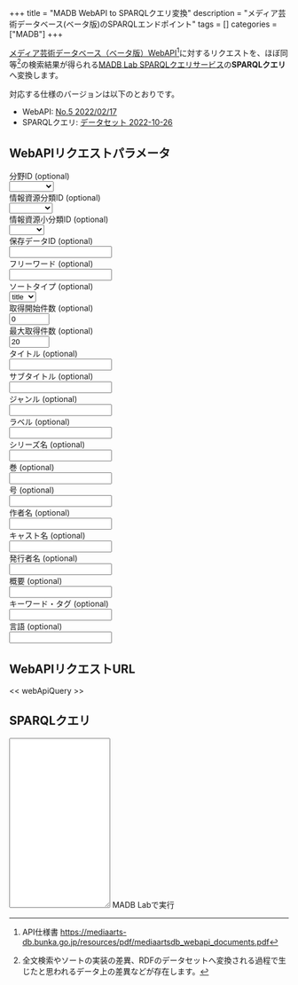 +++
title = "MADB WebAPI to SPARQLクエリ変換"
description = "メディア芸術データベース(ベータ版)のSPARQLエンドポイント"
tags = []
categories = ["MADB"]
+++

[メディア芸術データベース（ベータ版）WebAPI](https://mediaarts-db.bunka.go.jp/about#anc03)[^1]に対するリクエストを、ほぼ同等[^2]の検索結果が得られる[MADB Lab SPARQLクエリサービス](https://mediag.bunka.go.jp/madb_lab/lod/sparql/)の**SPARQLクエリ**へ変換します。

対応する仕様のバージョンは以下のとおりです。

- WebAPI: [No.5 2022/02/17](https://mediaarts-db.bunka.go.jp/resources/pdf/mediaartsdb_webapi_documents.pdf)
- SPARQLクエリ: [データセット 2022-10-26](https://mediag.bunka.go.jp/madb_lab/lod/download/)

<div id="app">
<form>
    <section>
        <h2>WebAPIリクエストパラメータ</h2>
        <div class="measure cf flex items-center">
            <div class="fl w-40">
                <label for="fieldId" class="f6 b db mb2">分野ID <span class="normal black-60">(optional)</span></label>
            </div>
            <div class="fl w-60">
                <select id="fieldId" v-model="apireq.fieldId" class="ba b--black-20 pa2 mb2 db w-100">
                    <option value=""></option>
                    <option value="manga">manga</option>
                    <option value="animation">animation</option>
                    <option value="game">game</option>
                    <option value="mediaart">mediaart</option>
                    <option value="collection">collection</option>
                </select>
            </div>
        </div>
        <div class="measure cf flex items-center">
            <div class="fl w-40">
                <label for="categoryId" class="f6 b db mb2">情報資源分類ID <span class="normal black-60">(optional)</span></label>
            </div>
            <div class="fl w-60">
                <select id="categoryId" v-model="apireq.categoryId" class="ba b--black-20 pa2 mb2 db w-100">
                    <option value=""></option>
                    <option value="cm-item">cm-item</option>
                    <option value="cm-col ">cm-col </option>
                    <option value="an-item">an-item</option>
                    <option value="an-col">an-col</option>
                    <option value="gm-item">gm-item</option>
                    <option value="gm-col">gm-col</option>
                    <option value="ma-item">ma-item</option>
                    <option value="ma-col">ma-col</option>
                    <option value="co-curate">co-curate</option>
                </select>
            </div>
        </div>
        <div class="measure cf flex items-center">
            <div class="fl w-40">
                <label for="subcategoryId" class="f6 b db mb2">情報資源小分類ID <span class="normal black-60">(optional)</span></label>
            </div>
            <div class="fl w-60">
                <select id="subcategoryId" v-model="apireq.subcategoryId" class="ba b--black-20 pa2 mb2 db w-100">
                    <option value=""></option>
                    <option value="cm101">cm101</option>
                    <option value="cm102">cm102</option>
                    <option value="cm103">cm103</option>
                    <option value="cm104">cm104</option>
                    <option value="cm105">cm105</option>
                    <option value="cm106">cm106</option>
                    <option value="an201">an201</option>
                    <option value="an202">an202</option>
                    <option value="an205">an205</option>
                    <option value="an207">an207</option>
                    <option value="an208">an208</option>
                    <option value="an210">an210</option>
                    <option value="gm301">gm301</option>
                    <option value="gm305">gm305</option>
                    <option value="gm306">gm306</option>
                    <option value="ma401">ma401</option>
                    <option value="ma408">ma408</option>
                    <option value="co504">co504</option>
                </select>
            </div>
        </div>
        <div class="measure cf flex items-center">
            <div class="fl w-40">
                <label for="aipId" class="f6 b db mb2">保存データID <span class="normal black-60">(optional)</span></label>
            </div>
            <div class="fl w-60">
                <input id="aipId" v-model="apireq.aipId" class="input-reset ba b--black-20 pa2 mb2 db w-100" type="text">
            </div>
        </div>
        <div class="measure cf flex items-center">
            <div class="fl w-40">
                <label for="q" class="f6 b db mb2">フリーワード <span class="normal black-60">(optional)</span></label>
            </div>
            <div class="fl w-60">
                <input id="q" v-model="apireq.q" class="input-reset ba b--black-20 pa2 mb2 db w-100" type="text">
            </div>
        </div>
        <div class="measure cf flex items-center">
            <div class="fl w-40">
                <label for="sort" class="f6 b db mb2">ソートタイプ <span class="normal black-60">(optional)</span></label>
            </div>
            <div class="fl w-60">
                <select id="sort" v-model="apireq.sort" class="ba b--black-20 pa2 mb2 db w-100">
                    <option value="title">title</option>
                    <option value="date">date</option>
                </select>
            </div>
        </div>
        <div class="measure cf flex items-center">
            <div class="fl w-40">
                <label for="offset" class="f6 b db mb2">取得開始件数 <span class="normal black-60">(optional)</span></label>
            </div>
            <div class="fl w-60">
                <input id="offset" v-model="apireq.offset" class="input-reset ba b--black-20 pa2 mb2 db w-100" type="number" min="0" max="1000" value="0">
            </div>
        </div>
        <div class="measure cf flex items-center">
            <div class="fl w-40">
                <label for="limit" class="f6 b db mb2">最大取得件数 <span class="normal black-60">(optional)</span></label>
            </div>
            <div class="fl w-60">
                <input id="limit" v-model="apireq.limit" class="input-reset ba b--black-20 pa2 mb2 db w-100" type="number" min="1" max="1000" value="20">
            </div>
        </div>
        <div class="measure cf flex items-center">
            <div class="fl w-40">
                <label for="name" class="f6 b db mb2">タイトル <span class="normal black-60">(optional)</span></label>
            </div>
            <div class="fl w-60">
                <input id="name" v-model="apireq.name" class="input-reset ba b--black-20 pa2 mb2 db w-100" type="text">
            </div>
        </div>
        <div class="measure cf flex items-center">
            <div class="fl w-40">
                <label for="alternativeHeadline" class="f6 b db mb2">サブタイトル <span class="normal black-60">(optional)</span></label>
            </div>
            <div class="fl w-60">
                <input id="alternativeHeadline" v-model="apireq.alternativeHeadline" class="input-reset ba b--black-20 pa2 mb2 db w-100" type="text">
            </div>
        </div>
        <div class="measure cf flex items-center">
            <div class="fl w-40">
                <label for="genre" class="f6 b db mb2">ジャンル <span class="normal black-60">(optional)</span></label>
            </div>
            <div class="fl w-60">
                <input id="genre" v-model="apireq.genre" class="input-reset ba b--black-20 pa2 mb2 db w-100" type="text">
            </div>
        </div>
        <div class="measure cf flex items-center">
            <div class="fl w-40">
                <label for="label" class="f6 b db mb2">ラベル <span class="normal black-60">(optional)</span></label>
            </div>
            <div class="fl w-60">
                <input id="label" v-model="apireq.label" class="input-reset ba b--black-20 pa2 mb2 db w-100" type="text">
            </div>
        </div>
        <div class="measure cf flex items-center">
            <div class="fl w-40">
                <label for="seriesName" class="f6 b db mb2">シリーズ名 <span class="normal black-60">(optional)</span></label>
            </div>
            <div class="fl w-60">
                <input id="seriesName" v-model="apireq.seriesName" class="input-reset ba b--black-20 pa2 mb2 db w-100" type="text">
            </div>
        </div>
        <div class="measure cf flex items-center">
            <div class="fl w-40">
                <label for="volumeNumber" class="f6 b db mb2">巻 <span class="normal black-60">(optional)</span></label>
            </div>
            <div class="fl w-60">
                <input id="volumeNumber" v-model="apireq.volumeNumber" class="input-reset ba b--black-20 pa2 mb2 db w-100" type="text">
            </div>
        </div>
        <div class="measure cf flex items-center">
            <div class="fl w-40">
                <label for="issueNumber" class="f6 b db mb2">号 <span class="normal black-60">(optional)</span></label>
            </div>
            <div class="fl w-60">
                <input id="issueNumber" v-model="apireq.issueNumber" class="input-reset ba b--black-20 pa2 mb2 db w-100" type="text">
            </div>
        </div>
        <div class="measure cf flex items-center">
            <div class="fl w-40">
                <label for="creator" class="f6 b db mb2">作者名 <span class="normal black-60">(optional)</span></label>
            </div>
            <div class="fl w-60">
                <input id="creator" v-model="apireq.creator" class="input-reset ba b--black-20 pa2 mb2 db w-100" type="text">
            </div>
        </div>
        <div class="measure cf flex items-center">
            <div class="fl w-40">
                <label for="actor" class="f6 b db mb2">キャスト名 <span class="normal black-60">(optional)</span></label>
            </div>
            <div class="fl w-60">
                <input id="actor" v-model="apireq.actor" class="input-reset ba b--black-20 pa2 mb2 db w-100" type="text">
            </div>
        </div>
        <div class="measure cf flex items-center">
            <div class="fl w-40">
                <label for="publisher" class="f6 b db mb2">発行者名 <span class="normal black-60">(optional)</span></label>
            </div>
            <div class="fl w-60">
                <input id="publisher" v-model="apireq.publisher" class="input-reset ba b--black-20 pa2 mb2 db w-100" type="text">
            </div>
        </div>
        <div class="measure cf flex items-center">
            <div class="fl w-40">
                <label for="description" class="f6 b db mb2">概要 <span class="normal black-60">(optional)</span></label>
            </div>
            <div class="fl w-60">
                <input id="description" v-model="apireq.description" class="input-reset ba b--black-20 pa2 mb2 db w-100" type="text">
            </div>
        </div>
        <div class="measure cf flex items-center">
            <div class="fl w-40">
                <label for="keywords" class="f6 b db mb2">キーワード・タグ <span class="normal black-60">(optional)</span></label>
            </div>
            <div class="fl w-60">
                <input id="keywords" v-model="apireq.keywords" class="input-reset ba b--black-20 pa2 mb2 db w-100" type="text">
            </div>
        </div>
        <div class="measure cf flex items-center">
            <div class="fl w-40">
                <label for="inLanguage" class="f6 b db mb2">言語 <span class="normal black-60">(optional)</span></label>
            </div>
            <div class="fl w-60">
                <input id="inLanguage" v-model="apireq.inLanguage" class="input-reset ba b--black-20 pa2 mb2 db w-100" type="text">
            </div>
        </div>
    </section>
    <section>
        <h2>WebAPIリクエストURL</h2>
        <a :href="webApiQuery" target="_blank"><< webApiQuery >></a>
    </section>
    <section>
        <h2>SPARQLクエリ</h2>
        <textarea v-model="sparqlQuery" class="f5 w-100 pa2 code" rows="20"></textarea>
        <a class="f6 b link dim br1 ph3 pv2 mb2 dib white bg-dark-blue" :href="sparqlMadbLabUrl" target="_blank">MADB Labで実行</a>
    </section>
</form>
</div>

<script src="https://cdn.jsdelivr.net/npm/vue@2.7.11"></script>
<script src="/js/madb/webapi2sparql.js"></script>

[^1]: API仕様書 https://mediaarts-db.bunka.go.jp/resources/pdf/mediaartsdb_webapi_documents.pdf
[^2]: 全文検索やソートの実装の差異、RDFのデータセットへ変換される過程で生じたと思われるデータ上の差異などが存在します。